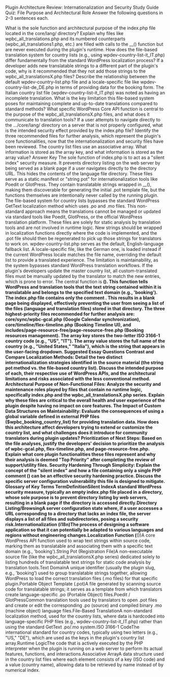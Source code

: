 Plugin Architecture Review: Internationalization and Security Study Guide
Quiz: File Purpose and Architectural Role
Answer the following questions in 2–3 sentences each.

What is the sole function and architectural purpose of the index.php file located in the core/lang/ directory?
Explain why files like wpbc_all_translations.php and its numbered counterparts (wpbc_all_translations1.php, etc.) are filled with calls to the __() function but are never executed during the plugin's runtime.
How does the file-based translation system for country lists (e.g., using wpdev-country-list-it_IT.php) differ fundamentally from the standard WordPress localization process?
If a developer adds new translatable strings to a different part of the plugin's code, why is it recommended that they not add those strings to the wpbc_all_translationsX.php files?
Describe the relationship between the default wpdev-country-list.php file and a locale-specific file like wpdev-country-list-de_DE.php in terms of providing data for the booking form.
The Italian country list file (wpdev-country-list-it_IT.php) was noted as having an incomplete translation. What is the key limitation this file-based system poses for maintaining complete and up-to-date translations compared to standard methods?
What specific WordPress Core API function is central to the purpose of the wpbc_all_translationsX.php files, and what does it communicate to translation tools?
If a user attempts to navigate directly to the .../core/lang/ directory on a server that is not properly configured, what is the intended security effect provided by the index.php file?
Identify the three recommended files for further analysis, which represent the plugin's core functionalities, now that the internationalization and security files have been reviewed.
The country list files use an associative array. What information is stored as the array key, and what information is stored as the array value?
Answer Key
The sole function of index.php is to act as a "silent index" security measure. It prevents directory listing on the web server by being served as a blank page if a user navigates directly to the directory URL. This hides the contents of the language file directory.
These files serve as a static manifest or "string pot" for internationalization tools like Poedit or GlotPress. They contain translatable strings wrapped in __(), making them discoverable for generating the initial .pot template file, but the functions themselves are intentionally never called by the running plugin.
The file-based system for country lists bypasses the standard WordPress GetText localization method which uses .po and .mo files. This non-standard approach means the translations cannot be managed or updated via standard tools like Poedit, GlotPress, or the official WordPress translation platform.
These files are solely for static analysis by translation tools and are not involved in runtime logic. New strings should be wrapped in localization functions directly where the code is implemented, and the .pot file should then be regenerated to pick up those strings for translators to work on.
wpdev-country-list.php serves as the default, English-language fallback list. A locale-specific file, like the German one, is loaded instead if the current WordPress locale matches the file name, overriding the default list to provide a translated experience.
The limitation is maintainability, as the system bypasses standard WordPress translation workflows. If the plugin's developers update the master country list, all custom-translated files must be manually updated by the translator to match the new entries, which is prone to error.
The central function is __(). This function tells WordPress and translation tools that the text string contained within it is translatable and belongs to the specified text domain (e.g., 'booking').
The index.php file contains only the comment <?php // Silence is golden. ?>. This results in a blank page being displayed, effectively preventing the user from seeing a list of the files (language and translation files) stored in that directory.
The three highest-priority files recommended for further analysis are: core/sync/wpbc-gcal.php (Google Calendar synchronization), core/timeline/flex-timeline.php (Booking Timeline UI), and includes/page-resource-free/page-resource-free.php (Booking resources management).
The array key stores the two-letter ISO 3166-1 country code (e.g., "US", "IT"). The array value stores the full name of the country (e.g., "United States," "Italia"), which is the string that appears in the user-facing dropdown.
Suggested Essay Questions
Contrast and Compare Localization Methods: Detail the two distinct internationalization strategies identified in the source material (the string pot method vs. the file-based country list). Discuss the intended purpose of each, their respective use of WordPress APIs, and the architectural limitations and risks associated with the less conventional method.
Architectural Purpose of Non-Functional Files: Analyze the security and maintenance roles played by files that contain no runtime logic, specifically index.php and the wpbc_all_translationsX.php series. Explain why these files are critical to the overall health and user experience of the plugin despite having no impact on core features.
The Impact of Custom Data Structures on Maintainability: Evaluate the consequences of using a global variable defined in external PHP files ($wpbc_booking_country_list) for providing translation data. How does this architecture affect developers trying to extend or customize the country list, and what challenges does it introduce for community translators during plugin updates?
Prioritization of Next Steps: Based on the file analyses, justify the developers' decision to prioritize the analysis of wpbc-gcal.php, flex-timeline.php, and page-resource-free.php. Explain what core plugin functionalities these files represent and why their analysis is deemed "Top Priority" after completing the review of support/utility files.
Security Hardening Through Simplicity: Explain the concept of the "silent index" and how a file containing only a single PHP comment (<?php // Silence is golden. ?>) can be an effective security hardening practice. Discuss the specific server configuration vulnerability this file is designed to mitigate.
Glossary of Key Terms
TermDefinitionSilent IndexA standard WordPress security measure, typically an empty index.php file placed in a directory, whose sole purpose is to prevent directory listing by web servers, resulting in a blank page if the directory is accessed directly.Directory Listing/BrowsingA server configuration state where, if a user accesses a URL corresponding to a directory that lacks an index file, the server displays a list of all files and subdirectories, posing a security risk.Internationalization (i18n)The process of designing a software application so that it can potentially be adapted to various languages and regions without engineering changes.Localization Function (__())A core WordPress API function used to wrap text strings within source code, marking them as translatable and associating them with a specific text domain (e.g., 'booking').String Pot (Registration File)A non-executable source file (like the wpbc_all_translationsX.php series) dedicated solely to listing hundreds of translatable text strings for static code analysis by translation tools.Text DomainA unique identifier (usually the plugin slug, e.g., 'booking') used to group translatable strings together, allowing WordPress to load the correct translation files (.mo files) for that specific plugin.Portable Object Template (.pot)A file generated by scanning source code for translatable strings; it serves as a template from which translators create language-specific .po (Portable Object) files.Poedit / GlotPressCommon translation tools used by translators to open .pot files and create or edit the corresponding .po (source) and compiled binary .mo (machine object) language files.File-Based TranslationA non-standard localization method, used for the country lists, where data is hardcoded into language-specific PHP files (e.g., wpdev-country-list-it_IT.php) rather than using the standard GetText .po/.mo system.ISO 3166-1 CodeThe international standard for country codes, typically using two letters (e.g., "US," "DE"), which are used as the keys in the plugin's country list array.Runtime LogicThe code that is actively executed by the PHP interpreter when the plugin is running on a web server to perform its actual features, functions, and interactions.Associative ArrayA data structure used in the country list files where each element consists of a key (ISO code) and a value (country name), allowing data to be retrieved by name instead of by numerical index.

